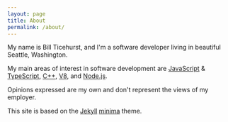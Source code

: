```yaml
---
layout: page
title: About
permalink: /about/
---
```


<div style="position: relative">
  <div class="img-circular img-placement"></div>
</div>

My name is Bill Ticehurst, and I'm a software developer living in beautiful Seattle, Washington.

My main areas of interest in software development are [JavaScript](https://tc39.github.io/ecma262/) &
[TypeScript](http://www.typescriptlang.org), [C++](https://isocpp.org/),
[V8](https://v8.dev), and [Node.js](https://nodejs.org/en/).

Opinions expressed are my own and don't represent the views of my employer.

This site is based on the [Jekyll](https://jekyllrb.com) [minima](https://github.com/jekyll/minima) theme.
